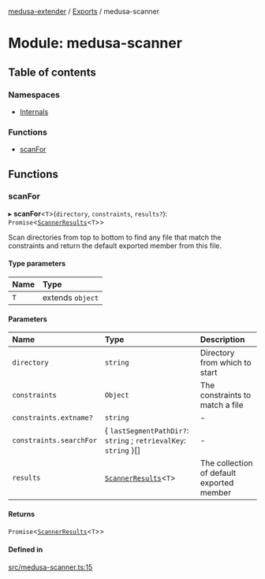 [medusa-extender](../README.md) / [Exports](../modules.md) / medusa-scanner

# Module: medusa-scanner

## Table of contents

### Namespaces

- [Internals](medusa_scanner.Internals.md)

### Functions

- [scanFor](medusa_scanner.md#scanfor)

## Functions

### scanFor

▸ **scanFor**<`T`\>(`directory`, `constraints`, `results?`): `Promise`<[`ScannerResults`](medusa_scanner.Internals.md#scannerresults)<`T`\>\>

Scan directories from top to bottom to find any file that match the constraints and return the default exported
member from this file.

#### Type parameters

| Name | Type |
| :------ | :------ |
| `T` | extends `object` |

#### Parameters

| Name | Type | Description |
| :------ | :------ | :------ |
| `directory` | `string` | Directory from which to start |
| `constraints` | `Object` | The constraints to match a file |
| `constraints.extname?` | `string` | - |
| `constraints.searchFor` | { `lastSegmentPathDir?`: `string` ; `retrievalKey`: `string`  }[] | - |
| `results` | [`ScannerResults`](medusa_scanner.Internals.md#scannerresults)<`T`\> | The collection of default exported member |

#### Returns

`Promise`<[`ScannerResults`](medusa_scanner.Internals.md#scannerresults)<`T`\>\>

#### Defined in

[src/medusa-scanner.ts:15](https://github.com/adrien2p/medusa-extender/blob/c135947/src/medusa-scanner.ts#L15)
